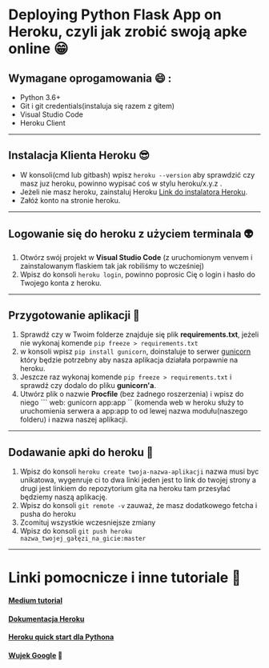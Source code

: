 # Deploying Python Flask App on Heroku, czyli jak zrobić swoją apke online :grin:

## Wymagane oprogamowania :smile: :
* Python 3.6+ 
* Git i git credentials(instaluja się razem z gitem)
* Visual Studio Code
* Heroku Client
---
## Instalacja Klienta Heroku :sunglasses:
* W konsoli(cmd lub gitbash) wpisz ``` heroku --version ``` aby sprawdzić czy masz juz heroku, powinno wypisać coś w stylu heroku/x.y.z .
* Jeżeli nie masz heroku, zainstaluj Heroku [Link do instalatora Heroku](https://devcenter.heroku.com/articles/heroku-cli).
* Załóż konto na stronie heroku. 
---
## Logowanie się do heroku z użyciem terminala :alien:
1. Otwórz swój projekt w **Visual Studio Code** (z uruchomionym venvem i zainstalowanym flaskiem tak jak robiliśmy to wcześniej)
2. Wpisz do konsoli ``` heroku login ```, powinno poprosic Cię o login i hasło do Twojego konta z heroku.

---
## Przygotowanie aplikacji :pray:
1. Sprawdź czy w Twoim folderze znajduje się plik **requirements.txt**, jeżeli nie wykonaj komende ``` pip freeze > requirements.txt ```
2. w konsoli wpisz ``` pip install gunicorn ```, doinstaluje to serwer [gunicorn](https://gunicorn.org) który będzie potrzebny aby nasza aplikacja działała porpawnie na heroku.
3. Jeszcze raz wykonaj komende ``` pip freeze > requirements.txt ``` i sprawdź czy dodalo do pliku **gunicorn'a**.
4. Utwórz plik o nazwie **Procfile** (bez żadnego roszerzenia) i wpisz do niego ``` web: gunicorn app:app `` (komenda web w heroku służy to uruchomienia serwera a app:app  to od lewej nazwa modułu(naszego folderu) i nazwa naszej aplikacji.
---
## Dodawanie apki do heroku :metal:
1. Wpisz do konsoli ``` heroku create twoja-nazwa-aplikacji ``` nazwa musi byc unikatowa, wygenruje ci to dwa linki jeden jest to link do twojej strony a drugi jest linkiem do repozytorium gita na heroku tam przesyłać będziemy naszą aplikację.
2. Wpisz do konsoli ``` git remote -v ``` zauważ, że masz dodatkowego fetcha i pusha do heroku
3. Zcomituj wszystkie wczesniejsze zmiany
4. Wpisz do konsoli ``` git push heroku nazwa_twojej_gałęzi_na_gicie:master ```

---
# Linki pomocnicze i inne tutoriale :key:
#### [Medium tutorial](https://medium.com/the-andela-way/deploying-a-python-flask-app-to-heroku-41250bda27d0)
#### [Dokumentacja Heroku](https://devcenter.heroku.com/categories/reference)
#### [Heroku quick start dla Pythona](https://devcenter.heroku.com/articles/getting-started-with-python)
#### [Wujek Google](www.google.pl) :sheep: